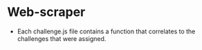 # Web-scraper

* Each challenge.js file contains a function that correlates to the challenges that were assigned.